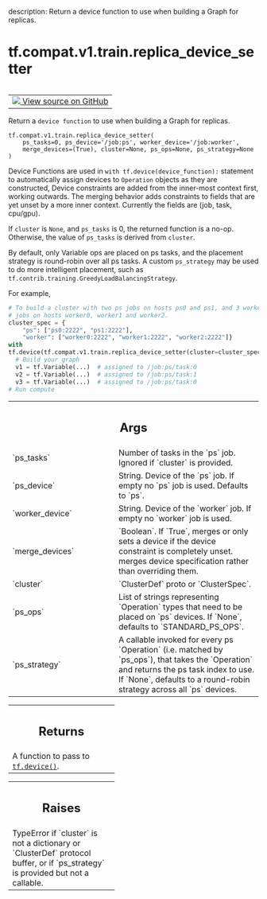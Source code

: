 description: Return a device function to use when building a Graph for replicas.

<div itemscope itemtype="http://developers.google.com/ReferenceObject">
<meta itemprop="name" content="tf.compat.v1.train.replica_device_setter" />
<meta itemprop="path" content="Stable" />
</div>

# tf.compat.v1.train.replica_device_setter

<!-- Insert buttons and diff -->

<table class="tfo-notebook-buttons tfo-api nocontent" align="left">
<td>
  <a target="_blank" href="https://github.com/tensorflow/tensorflow/blob/r2.4/tensorflow/python/training/device_setter.py#L136-L231">
    <img src="https://www.tensorflow.org/images/GitHub-Mark-32px.png" />
    View source on GitHub
  </a>
</td>
</table>



Return a `device function` to use when building a Graph for replicas.

<pre class="devsite-click-to-copy prettyprint lang-py tfo-signature-link">
<code>tf.compat.v1.train.replica_device_setter(
    ps_tasks=0, ps_device='/job:ps', worker_device='/job:worker',
    merge_devices=(True), cluster=None, ps_ops=None, ps_strategy=None
)
</code></pre>



<!-- Placeholder for "Used in" -->

Device Functions are used in `with tf.device(device_function):` statement to
automatically assign devices to `Operation` objects as they are constructed,
Device constraints are added from the inner-most context first, working
outwards. The merging behavior adds constraints to fields that are yet unset
by a more inner context. Currently the fields are (job, task, cpu/gpu).

If `cluster` is `None`, and `ps_tasks` is 0, the returned function is a no-op.
Otherwise, the value of `ps_tasks` is derived from `cluster`.

By default, only Variable ops are placed on ps tasks, and the placement
strategy is round-robin over all ps tasks. A custom `ps_strategy` may be used
to do more intelligent placement, such as
`tf.contrib.training.GreedyLoadBalancingStrategy`.

For example,

```python
# To build a cluster with two ps jobs on hosts ps0 and ps1, and 3 worker
# jobs on hosts worker0, worker1 and worker2.
cluster_spec = {
    "ps": ["ps0:2222", "ps1:2222"],
    "worker": ["worker0:2222", "worker1:2222", "worker2:2222"]}
with
tf.device(tf.compat.v1.train.replica_device_setter(cluster=cluster_spec)):
  # Build your graph
  v1 = tf.Variable(...)  # assigned to /job:ps/task:0
  v2 = tf.Variable(...)  # assigned to /job:ps/task:1
  v3 = tf.Variable(...)  # assigned to /job:ps/task:0
# Run compute
```

<!-- Tabular view -->
 <table class="responsive fixed orange">
<colgroup><col width="214px"><col></colgroup>
<tr><th colspan="2"><h2 class="add-link">Args</h2></th></tr>

<tr>
<td>
`ps_tasks`
</td>
<td>
Number of tasks in the `ps` job.  Ignored if `cluster` is
provided.
</td>
</tr><tr>
<td>
`ps_device`
</td>
<td>
String.  Device of the `ps` job.  If empty no `ps` job is used.
Defaults to `ps`.
</td>
</tr><tr>
<td>
`worker_device`
</td>
<td>
String.  Device of the `worker` job.  If empty no `worker`
job is used.
</td>
</tr><tr>
<td>
`merge_devices`
</td>
<td>
`Boolean`. If `True`, merges or only sets a device if the
device constraint is completely unset. merges device specification rather
than overriding them.
</td>
</tr><tr>
<td>
`cluster`
</td>
<td>
`ClusterDef` proto or `ClusterSpec`.
</td>
</tr><tr>
<td>
`ps_ops`
</td>
<td>
List of strings representing `Operation` types that need to be
placed on `ps` devices.  If `None`, defaults to `STANDARD_PS_OPS`.
</td>
</tr><tr>
<td>
`ps_strategy`
</td>
<td>
A callable invoked for every ps `Operation` (i.e. matched by
`ps_ops`), that takes the `Operation` and returns the ps task index to
use.  If `None`, defaults to a round-robin strategy across all `ps`
devices.
</td>
</tr>
</table>



<!-- Tabular view -->
 <table class="responsive fixed orange">
<colgroup><col width="214px"><col></colgroup>
<tr><th colspan="2"><h2 class="add-link">Returns</h2></th></tr>
<tr class="alt">
<td colspan="2">
A function to pass to <a href="../../../../tf/device.md"><code>tf.device()</code></a>.
</td>
</tr>

</table>



<!-- Tabular view -->
 <table class="responsive fixed orange">
<colgroup><col width="214px"><col></colgroup>
<tr><th colspan="2"><h2 class="add-link">Raises</h2></th></tr>
<tr class="alt">
<td colspan="2">
TypeError if `cluster` is not a dictionary or `ClusterDef` protocol buffer,
or if `ps_strategy` is provided but not a callable.
</td>
</tr>

</table>


